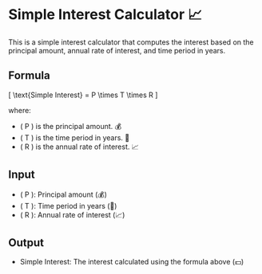 # Simple Interest Calculator 📈

This is a simple interest calculator that computes the interest based on the principal amount, annual rate of interest, and time period in years.

## Formula

\[
\text{Simple Interest} = P \times T \times R
\]

where:
- \( P \) is the principal amount. 💰
- \( T \) is the time period in years. 📅
- \( R \) is the annual rate of interest. 📈

## Input
- \( P \): Principal amount (💰)
- \( T \): Time period in years (📅)
- \( R \): Annual rate of interest (📈)

## Output
- Simple Interest: The interest calculated using the formula above (💵)
